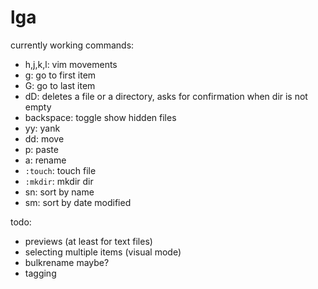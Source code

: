 # lga
currently working commands:
 - h,j,k,l: vim movements
 - g: go to first item
 - G: go to last item
 - dD: deletes a file or a directory, asks for confirmation when dir is not empty
 - backspace: toggle show hidden files
 - yy: yank
 - dd: move
 - p: paste
 - a: rename
 - `:touch`: touch file
 - `:mkdir`: mkdir dir
 - sn: sort by name
 - sm: sort by date modified

todo:
 - previews (at least for text files)
 - selecting multiple items (visual mode)
 - bulkrename maybe?
 - tagging
